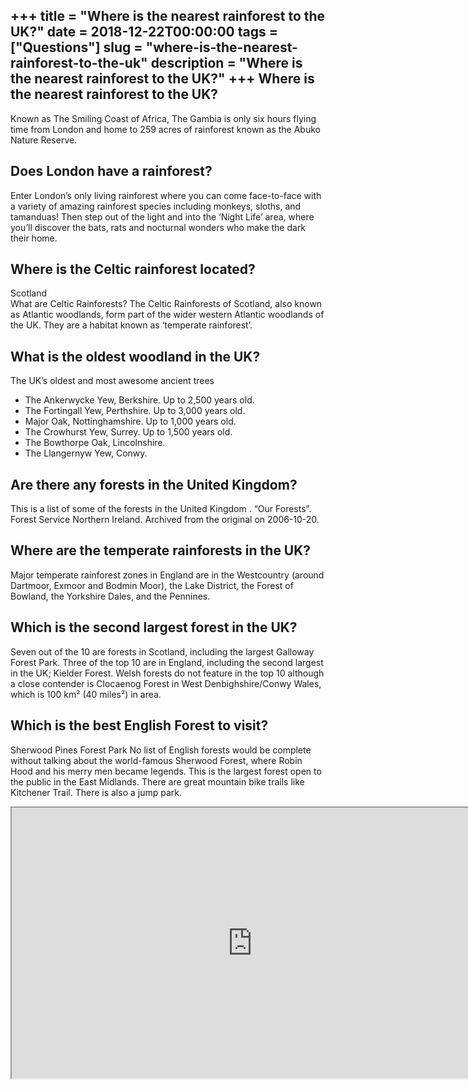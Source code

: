 +++
title = "Where is the nearest rainforest to the UK?"
date = 2018-12-22T00:00:00
tags = ["Questions"]
slug = "where-is-the-nearest-rainforest-to-the-uk"
description = "Where is the nearest rainforest to the UK?"
+++
Where is the nearest rainforest to the UK?
------------------------------------------

Known as The Smiling Coast of Africa, The Gambia is only six hours flying time from London and home to 259 acres of rainforest known as the Abuko Nature Reserve.

Does London have a rainforest?
------------------------------

Enter London’s only living rainforest where you can come face-to-face with a variety of amazing rainforest species including monkeys, sloths, and tamanduas! Then step out of the light and into the ‘Night Life’ area, where you’ll discover the bats, rats and nocturnal wonders who make the dark their home.

Where is the Celtic rainforest located?
---------------------------------------

Scotland  
What are Celtic Rainforests? The Celtic Rainforests of Scotland, also known as Atlantic woodlands, form part of the wider western Atlantic woodlands of the UK. They are a habitat known as ‘temperate rainforest’.

What is the oldest woodland in the UK?
--------------------------------------

The UK’s oldest and most awesome ancient trees

- The Ankerwycke Yew, Berkshire. Up to 2,500 years old.
- The Fortingall Yew, Perthshire. Up to 3,000 years old.
- Major Oak, Nottinghamshire. Up to 1,000 years old.
- The Crowhurst Yew, Surrey. Up to 1,500 years old.
- The Bowthorpe Oak, Lincolnshire.
- The Llangernyw Yew, Conwy.

Are there any forests in the United Kingdom?
--------------------------------------------

This is a list of some of the forests in the United Kingdom . “Our Forests”. Forest Service Northern Ireland. Archived from the original on 2006-10-20.

Where are the temperate rainforests in the UK?
----------------------------------------------

Major temperate rainforest zones in England are in the Westcountry (around Dartmoor, Exmoor and Bodmin Moor), the Lake District, the Forest of Bowland, the Yorkshire Dales, and the Pennines.

Which is the second largest forest in the UK?
---------------------------------------------

Seven out of the 10 are forests in Scotland, including the largest Galloway Forest Park. Three of the top 10 are in England, including the second largest in the UK; Kielder Forest. Welsh forests do not feature in the top 10 although a close contender is Clocaenog Forest in West Denbighshire/Conwy Wales, which is 100 km² (40 miles²) in area.

Which is the best English Forest to visit?
------------------------------------------

Sherwood Pines Forest Park No list of English forests would be complete without talking about the world-famous Sherwood Forest, where Robin Hood and his merry men became legends. This is the largest forest open to the public in the East Midlands. There are great mountain bike trails like Kitchener Trail. There is also a jump park.

<iframe allow="accelerometer; autoplay; clipboard-write; encrypted-media; gyroscope; picture-in-picture" allowfullscreen="" class="__youtube_prefs__  epyt-is-override  no-lazyload" data-no-lazy="1" data-origheight="433" data-origwidth="770" data-skipgform_ajax_framebjll="" height="433" id="_ytid_89772" loading="lazy" src="https://www.youtube.com/embed/FlZBPbP56ZM?enablejsapi=1&autoplay=0&cc_load_policy=0&cc_lang_pref=&iv_load_policy=1&loop=0&modestbranding=0&rel=1&fs=1&playsinline=0&autohide=2&theme=dark&color=red&controls=1&" title="YouTube player" width="770"></iframe>